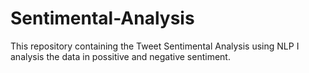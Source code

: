 # Sentimental-Analysis
This repository containing the Tweet Sentimental Analysis using NLP 
I analysis the data in possitive and negative sentiment.

